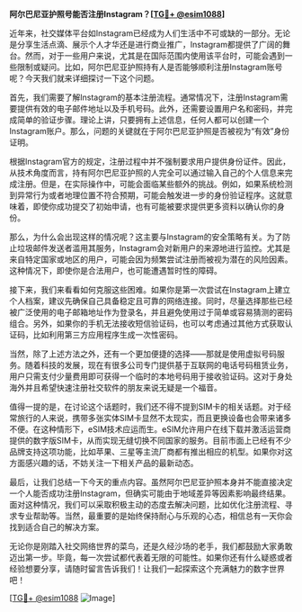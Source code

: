 **阿尔巴尼亚护照号能否注册Instagram？[[TG💪+ @esim1088](https://t.me/s/esim1088)]**

近年来，社交媒体平台如Instagram已经成为人们生活中不可或缺的一部分。无论是分享生活点滴、展示个人才华还是进行商业推广，Instagram都提供了广阔的舞台。然而，对于一些用户来说，尤其是在国际范围内使用该平台时，可能会遇到一些限制或疑问。比如，阿尔巴尼亚护照持有人是否能够顺利注册Instagram账号呢？今天我们就来详细探讨一下这个问题。

首先，我们需要了解Instagram的基本注册流程。通常情况下，注册Instagram需要提供有效的电子邮件地址以及手机号码。此外，还需要设置用户名和密码，并完成简单的验证步骤。理论上讲，只要拥有上述信息，任何人都可以创建一个Instagram账户。那么，问题的关键就在于阿尔巴尼亚护照是否被视为“有效”身份证明。

根据Instagram官方的规定，注册过程中并不强制要求用户提供身份证件。因此，从技术角度而言，持有阿尔巴尼亚护照的人完全可以通过输入自己的个人信息来完成注册。但是，在实际操作中，可能会面临某些额外的挑战。例如，如果系统检测到异常行为或者地理位置不符合预期，可能会触发进一步的身份验证程序。这就意味着，即使你成功提交了初始申请，也有可能被要求提供更多资料以确认你的身份。

那么，为什么会出现这样的情况呢？这主要与Instagram的安全策略有关。为了防止垃圾邮件发送者滥用其服务，Instagram会对新用户的来源地进行监控。尤其是来自特定国家或地区的用户，可能会因为频繁尝试注册而被视为潜在的风险因素。这种情况下，即使你是合法用户，也可能遭遇暂时性的障碍。

接下来，我们来看看如何克服这些困难。如果你是第一次尝试在Instagram上建立个人档案，建议先确保自己具备稳定且可靠的网络连接。同时，尽量选择那些已经被广泛使用的电子邮箱地址作为登录名，并且避免使用过于简单或容易猜测的密码组合。另外，如果你的手机无法接收短信验证码，也可以考虑通过其他方式获取认证码，比如利用第三方应用程序生成一次性密码。

当然，除了上述方法之外，还有一个更加便捷的选择——那就是使用虚拟号码服务。随着科技的发展，现在有很多公司专门提供基于互联网的电话号码租赁业务，用户只需支付少量费用即可获得一个临时的本地号码用于接收验证码。这对于身处海外并且希望快速注册社交软件的朋友来说无疑是一个福音。

值得一提的是，在讨论这个话题时，我们还不得不提到SIM卡的相关话题。对于经常旅行的人来说，携带多张实体SIM卡显然不太现实，而且更换设备也会带来诸多不便。在这种情形下，eSIM技术应运而生。eSIM允许用户在线下载并激活运营商提供的数字版SIM卡，从而实现无缝切换不同国家的服务。目前市面上已经有不少品牌支持这项功能，比如苹果、三星等主流厂商都有推出相应的机型。如果你对这方面感兴趣的话，不妨关注一下相关产品的最新动态。

最后，让我们总结一下今天的重点内容。虽然阿尔巴尼亚护照本身并不能直接决定一个人能否成功注册Instagram，但确实可能由于地域差异等因素影响最终结果。面对这种情况，我们可以采取积极主动的态度去解决问题，比如优化注册流程、寻求专业帮助等。当然，最重要的是始终保持耐心与乐观的心态，相信总有一天你会找到适合自己的解决方案。

无论你是刚踏入社交网络世界的菜鸟，还是久经沙场的老手，我们都鼓励大家勇敢迈出第一步。毕竟，每一次尝试都代表着无限的可能性。如果你还有什么疑惑或者经验想要分享，请随时留言告诉我们！让我们一起探索这个充满魅力的数字世界吧！

[[TG💪+ @esim1088](https://t.me/s/esim1088) ![Image](https://i.postimg.cc/4NQfJmqS/Snipaste-2025-05-13-00-14-12.png)]